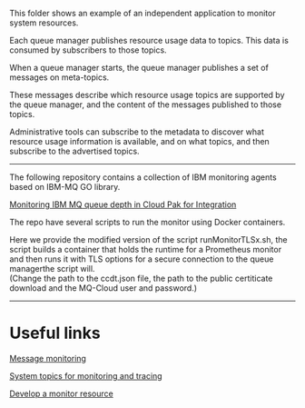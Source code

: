 This folder shows an example of an independent application to monitor system resources.

Each queue manager publishes resource usage data to topics. This data is consumed by subscribers to those topics. 

When a queue manager starts, the queue manager publishes a set of messages on meta-topics. 

These messages describe which resource usage topics are supported by the queue manager, and the content of the messages published to those topics. 

Administrative tools can subscribe to the metadata to discover what resource usage information is available, and on what topics, and then subscribe to the advertised topics.

---------------------------------------------------------------

The following repository contains a collection of IBM monitoring agents based on IBM-MQ GO library.

[Monitoring IBM MQ queue depth in Cloud Pak for Integration](https://community.ibm.com/community/user/integration/blogs/matt-roberts1/2021/05/03/monitoring-mq-qdepth-cp4i)

The repo have several scripts to run the monitor using Docker containers.

Here we provide the modified version of the script runMonitorTLSx.sh, the script builds a container that holds the runtime for a Prometheus monitor and
then runs it with TLS options for a secure connection to the queue managerthe script will.  
(Change the path to the ccdt.json file, the path to the public certiticate download and the MQ-Cloud user and password.)

---------------------------------------------------------------
# Useful links

[Message monitoring](https://www.ibm.com/docs/en/ibm-mq/9.3?topic=network-message-monitoring)

[System topics for monitoring and tracing](https://www.ibm.com/docs/en/ibm-mq/9.3?topic=network-system-topics-monitoring-activity-trace)

[Develop a monitor resource](https://www.ibm.com/docs/en/ibm-mq/9.3?topic=trace-developing-your-own-resource-monitoring-application)
